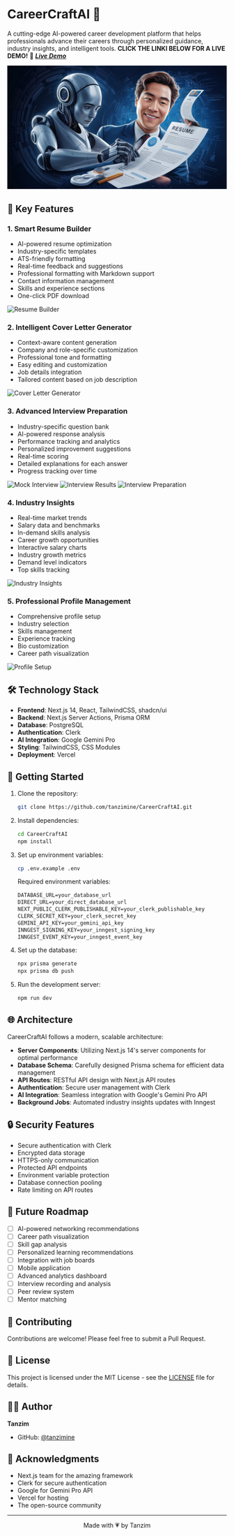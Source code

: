 # CareerCraftAI 🚀

A cutting-edge AI-powered career development platform that helps professionals advance their careers through personalized guidance, industry insights, and intelligent tools.
**CLICK THE LINKI BELOW FOR A LIVE DEMO!**
🔗 *****[Live Demo](https://career-craft-ai-liart.vercel.app/)*****

![CareerCraftAI Landing](public/banner.jpeg)

## 🌟 Key Features

### 1. Smart Resume Builder
- AI-powered resume optimization
- Industry-specific templates
- ATS-friendly formatting
- Real-time feedback and suggestions
- Professional formatting with Markdown support
- Contact information management
- Skills and experience sections
- One-click PDF download

![Resume Builder](public/screenshots/resume-builder.png)

### 2. Intelligent Cover Letter Generator
- Context-aware content generation
- Company and role-specific customization
- Professional tone and formatting
- Easy editing and customization
- Job details integration
- Tailored content based on job description

![Cover Letter Generator](public/screenshots/cover-letter.png)

### 3. Advanced Interview Preparation
- Industry-specific question bank
- AI-powered response analysis
- Performance tracking and analytics
- Personalized improvement suggestions
- Real-time scoring
- Detailed explanations for each answer
- Progress tracking over time

![Mock Interview](public/screenshots/mock-interview.png)
![Interview Results](public/screenshots/interview-results.png)
![Interview Preparation](public/screenshots/interview-prep.png)

### 4. Industry Insights
- Real-time market trends
- Salary data and benchmarks
- In-demand skills analysis
- Career growth opportunities
- Interactive salary charts
- Industry growth metrics
- Demand level indicators
- Top skills tracking

![Industry Insights](public/screenshots/industry-insights.png)

### 5. Professional Profile Management
- Comprehensive profile setup
- Industry selection
- Skills management
- Experience tracking
- Bio customization
- Career path visualization

![Profile Setup](public/screenshots/profile-setup.png)

## 🛠️ Technology Stack

- **Frontend**: Next.js 14, React, TailwindCSS, shadcn/ui
- **Backend**: Next.js Server Actions, Prisma ORM
- **Database**: PostgreSQL
- **Authentication**: Clerk
- **AI Integration**: Google Gemini Pro
- **Styling**: TailwindCSS, CSS Modules
- **Deployment**: Vercel

## 🚀 Getting Started

1. Clone the repository:
   ```bash
   git clone https://github.com/tanzimine/CareerCraftAI.git
   ```

2. Install dependencies:
   ```bash
   cd CareerCraftAI
   npm install
   ```

3. Set up environment variables:
   ```bash
   cp .env.example .env
   ```
   Required environment variables:
   ```
   DATABASE_URL=your_database_url
   DIRECT_URL=your_direct_database_url
   NEXT_PUBLIC_CLERK_PUBLISHABLE_KEY=your_clerk_publishable_key
   CLERK_SECRET_KEY=your_clerk_secret_key
   GEMINI_API_KEY=your_gemini_api_key
   INNGEST_SIGNING_KEY=your_inngest_signing_key
   INNGEST_EVENT_KEY=your_inngest_event_key
   ```

4. Set up the database:
   ```bash
   npx prisma generate
   npx prisma db push
   ```

5. Run the development server:
   ```bash
   npm run dev
   ```

## 🌐 Architecture

CareerCraftAI follows a modern, scalable architecture:

- **Server Components**: Utilizing Next.js 14's server components for optimal performance
- **Database Schema**: Carefully designed Prisma schema for efficient data management
- **API Routes**: RESTful API design with Next.js API routes
- **Authentication**: Secure user management with Clerk
- **AI Integration**: Seamless integration with Google's Gemini Pro API
- **Background Jobs**: Automated industry insights updates with Inngest

## 🔒 Security Features

- Secure authentication with Clerk
- Encrypted data storage
- HTTPS-only communication
- Protected API endpoints
- Environment variable protection
- Database connection pooling
- Rate limiting on API routes

## 🎯 Future Roadmap

- [ ] AI-powered networking recommendations
- [ ] Career path visualization
- [ ] Skill gap analysis
- [ ] Personalized learning recommendations
- [ ] Integration with job boards
- [ ] Mobile application
- [ ] Advanced analytics dashboard
- [ ] Interview recording and analysis
- [ ] Peer review system
- [ ] Mentor matching

## 🤝 Contributing

Contributions are welcome! Please feel free to submit a Pull Request.

## 📝 License

This project is licensed under the MIT License - see the [LICENSE](LICENSE) file for details.

## 👨‍💻 Author

**Tanzim**
- GitHub: [@tanzimine](https://github.com/tanzimine)

## 🙏 Acknowledgments

- Next.js team for the amazing framework
- Clerk for secure authentication
- Google for Gemini Pro API
- Vercel for hosting
- The open-source community

---

<p align="center">Made with 💗 by Tanzim</p>

